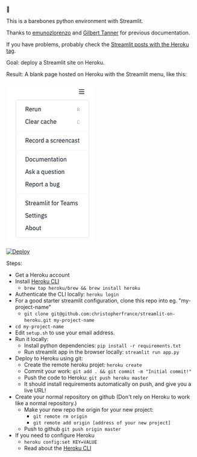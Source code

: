 👋 

This is a barebones python environment with Streamlit.

Thanks to [emunozlorenzo](https://github.com/emunozlorenzo/Deploying-Streamlit-with-Heroku) and [Gilbert Tanner](https://gilberttanner.com/blog/deploying-your-streamlit-dashboard-with-heroku) for previous documentation.

If you have problems, probably check the [Streamlit posts with the Heroku tag](https://discuss.streamlit.io/tag/heroku).

Goal: deploy a Streamlit site on Heroku. 

Result: A blank page hosted on Heroku with the Streamlit menu, like this:

![Default Streamlit Menu](screenshot-default-streamlit-menu.png) 

[![Deploy](https://www.herokucdn.com/deploy/button.svg)](https://heroku.com/deploy)

Steps:

  - Get a Heroku account 
  - Install [Heroku CLI](https://devcenter.heroku.com/articles/getting-started-with-python)
      - `brew tap heroku/brew && brew install heroku`
  - Authenticate the CLI locally: `heroku login` 
  - For a good starter streamlit configuration, clone this repo into eg. "my-project-name"
    - `git clone git@github.com:christopherfrance/streamlit-on-heroku.git my-project-name`
  - `cd my-project-name`
  - Edit `setup.sh` to use your email address.
  - Run it locally:
    - Install python dependencies: `pip install -r requirements.txt`
    - Run streamlit app in the browser locally: `streamlit run app.py`
  - Deploy to Heroku using git: 
    - Create the remote heroku projet: `heroku create`
    - Commit your work: `git add . && git commit -m "Initial commit!"`
    - Push the code to Heroku: `git push heroku master`
    - It should install requirements automatically on push, and give you a live URL!
  - Create your normal repository on github (Don't rely on Heroku to work like a normal repository.)
    - Make your new repo the origin for your new project: 
      - `git remote rm origin`
      - `git remote add origin [address of your new project]`
    - Push to github `git push origin master`
  - If you need to configure Heroku
    - `heroku config:set KEY=VALUE`
    - Read about the [Heroku CLI](https://devcenter.heroku.com/articles/heroku-cli)
